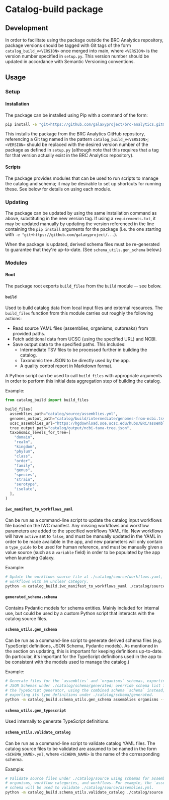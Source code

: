 # Catalog-build package

## Development

In order to facilitate using the package outside the BRC Analytics repository, package versions should be tagged with Git tags of the form `catalog_build_v<VERSION>` once merged into main, where `<VERSION>` is the version number specified in `setup.py`. This version number should be updated in accordance with Semantic Versioning conventions.

## Usage

### Setup

#### Installation

The package can be installed using Pip with a command of the form:

```bash
pip install -e "git+https://github.com/galaxyproject/brc-analytics.git@catalog_build_v<VERSION>#egg=catalog_build&subdirectory=catalog/py_package"
```

This installs the package from the BRC Analytics GitHub repository, referencing a Git tag named in the pattern `catalog_build_v<VERSION>`; `<VERSION>` should be replaced with the desired version number of the package as defined in `setup.py` (although note that this requires that a tag for that version actually exist in the BRC Analytics repository).

#### Scripts

The package provides modules that can be used to run scripts to manage the catalog and schema; it may be desirable to set up shortcuts for running these. See below for details on using each module.

### Updating

The package can be updated by using the same installation command as above, substituting in the new version tag. If using a `requirements.txt`, it may be updated manually by updating the version referenced in the line containing the `pip install` arguments for the package (i.e. the one starting with `-e "git+https://github.com/galaxyproject/...`).

When the package is updated, derived schema files must be re-generated to guarantee that they're up-to-date. (See `schema_utils.gen_schema` below.)

### Modules

#### Root

The package root exports `build_files` from the `build` module -- see below.

#### `build`

Used to build catalog data from local input files and external resources. The `build_files` function from this module carries out roughly the following actions:

- Read source YAML files (assemblies, organisms, outbreaks) from provided paths.
- Fetch additional data from UCSC (using the specified URL) and NCBI.
- Save output data to the specified paths. This includes:
  - Intermediate TSV files to be processed further in building the catalog.
  - Taxonomic tree JSON to be directly used by the app.
  - A quality control report in Markdown format.

A Python script can be used to call `build_files` with appropriate arguments in order to perform this initial data aggregation step of building the catalog.

Example:

```python
from catalog_build import build_files

build_files(
  assemblies_path="catalog/source/assemblies.yml",
  genomes_output_path="catalog/build/intermediate/genomes-from-ncbi.tsv",
  ucsc_assemblies_url="https://hgdownload.soe.ucsc.edu/hubs/BRC/assemblyList.json",
  tree_output_path="catalog/output/ncbi-taxa-tree.json",
  taxonomic_levels_for_tree=[
    "domain",
    "realm",
    "kingdom",
    "phylum",
    "class",
    "order",
    "family",
    "genus",
    "species",
    "strain",
    "serotype",
    "isolate",
  ],
)
```

#### `iwc_manifest_to_workflows_yaml`

Can be run as a command-line script to update the catalog input workflows file based on the IWC manifest. Any missing workflows and workflow parameters are added to the specified workflows YAML file. New workflows will have `active` set to `false`, and must be manually updated in the YAML in order to be made available in the app, and new parameters will only contain a `type_guide` to be used for human reference, and must be manually given a value source (such as a `variable` field) in order to be populated by the app when launching Galaxy.

Example:

```bash
# Update the workflows source file at ./catalog/source/workflows.yaml, excluding
# workflows with an unclear category.
python -m catalog_build.iwc_manifest_to_workflows_yaml ./catalog/source/workflows.yml --exclude-other
```

#### `generated_schema.schema`

Contains Pydantic models for schema entities. Mainly included for internal use, but could be used by a custom Python script that interacts with the catalog source files.

#### `schema_utils.gen_schema`

Can be run as a command-line script to generate derived schema files (e.g. TypeScript definitions, JSON Schema, Pydantic models). As mentioned in the section on updating, this is important for keeping definitions up-to-date. (In particular, it's important for the TypeScript definitions used in the app to be consistent with the models used to manage the catalog.)

Example:

```bash
# Generate files for the `assemblies` and `organisms` schemas, exporting
# JSON Schemas under ./catalog/schema/generated; override schema list for
# the TypeScript generator, using the combined schema `schema` instead, and
# exporting its type definitions under ./catalog/schema/generated.
python -m catalog_build.schema_utils.gen_schema assemblies organisms --json-path ./catalog/schema/generated --ts-name schema --ts-path ./catalog/schema/generated
```

#### `schema_utils.gen_typescript`

Used internally to generate TypeScript definitions.

#### `schema_utils.validate_catalog`

Can be run as a command-line script to validate catalog YAML files. The catalog source files to be validated are assumed to be named in the form `<SCHEMA_NAME>.yml`, where `<SCHEMA_NAME>` is the name of the corresponding schema.

Example:

```bash
# Validate source files under ./catalog/source using schemas for assemblies,
# organisms, workflow categories, and workflows. For example, the `assemblies`
# schema will be used to validate ./catalog/source/assemblies.yml.
python -m catalog_build.schema_utils.validate_catalog ./catalog/source assemblies organisms workflow_categories workflows
```
